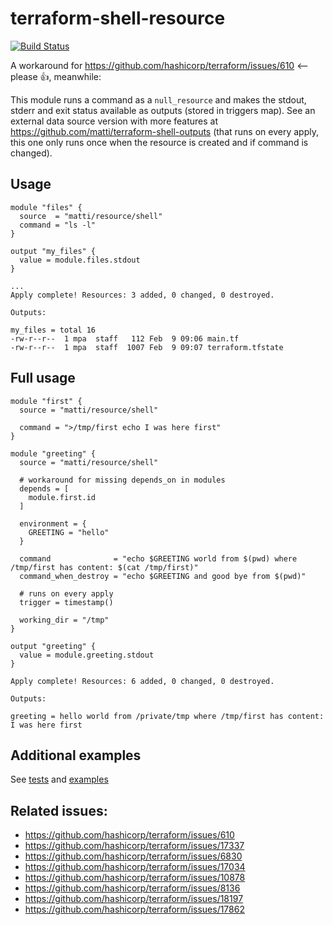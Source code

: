 # terraform-shell-resource

[![Build Status](https://travis-ci.org/matti/terraform-shell-resource.svg?branch=master)](https://travis-ci.org/matti/terraform-shell-resource)

A workaround for https://github.com/hashicorp/terraform/issues/610 <-- please 👍, meanwhile:

This module runs a command as a `null_resource` and makes the stdout, stderr and exit status available as outputs (stored in triggers map). See an external data source version with more features at https://github.com/matti/terraform-shell-outputs (that runs on every apply, this one only runs once when the resource is created and if command is changed).

## Usage

```
module "files" {
  source  = "matti/resource/shell"
  command = "ls -l"
}

output "my_files" {
  value = module.files.stdout
}
```

```
...
Apply complete! Resources: 3 added, 0 changed, 0 destroyed.

Outputs:

my_files = total 16
-rw-r--r--  1 mpa  staff   112 Feb  9 09:06 main.tf
-rw-r--r--  1 mpa  staff  1007 Feb  9 09:07 terraform.tfstate
```

## Full usage

```
module "first" {
  source = "matti/resource/shell"

  command = ">/tmp/first echo I was here first"
}

module "greeting" {
  source = "matti/resource/shell"

  # workaround for missing depends_on in modules
  depends = [
    module.first.id
  ]

  environment = {
    GREETING = "hello"
  }

  command              = "echo $GREETING world from $(pwd) where /tmp/first has content: $(cat /tmp/first)"
  command_when_destroy = "echo $GREETING and good bye from $(pwd)"

  # runs on every apply
  trigger = timestamp()

  working_dir = "/tmp"
}

output "greeting" {
  value = module.greeting.stdout
}
```

```
Apply complete! Resources: 6 added, 0 changed, 0 destroyed.

Outputs:

greeting = hello world from /private/tmp where /tmp/first has content: I was here first
```

## Additional examples

See [tests](tests) and [examples](examples)

## Related issues:
 - https://github.com/hashicorp/terraform/issues/610
 - https://github.com/hashicorp/terraform/issues/17337
 - https://github.com/hashicorp/terraform/issues/6830
 - https://github.com/hashicorp/terraform/issues/17034
 - https://github.com/hashicorp/terraform/issues/10878
 - https://github.com/hashicorp/terraform/issues/8136
 - https://github.com/hashicorp/terraform/issues/18197
 - https://github.com/hashicorp/terraform/issues/17862
